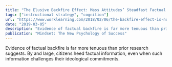```yaml
---
title: "The Elusive Backfire Effect: Mass Attitudes’ Steadfast Factual Adherence"
tags: ["instructional strategy", "cognition"]
url: "https://www.worklearning.com/2018/02/06/the-backfire-effect-is-not-prevalent-good-news-for-debunkers-humans-and-learning-professionals/"
date: "2019-03-05"
description: "Evidence of factual backfire is far more tenuous than prior research suggests. By and large, citizens heed factual information, even when such information challenges their ideological commitments."
publication: "Mindset: The New Psychology of Success"
---
```

Evidence of factual backfire is far more tenuous than prior research suggests. By and large, citizens heed factual information, even when such information challenges their ideological commitments.